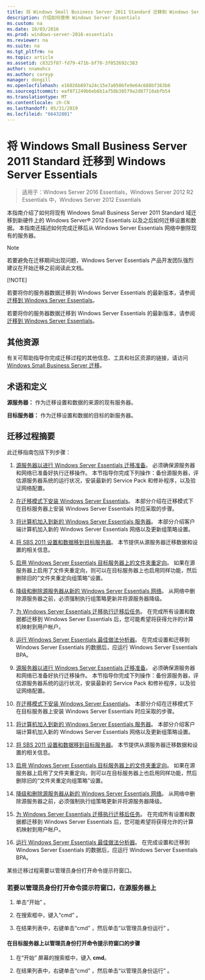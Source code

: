 ```yaml
---
title: 将 Windows Small Business Server 2011 Standard 迁移到 Windows Server Essentials
description: 介绍如何使用 Windows Server Essentials
ms.custom: na
ms.date: 10/03/2016
ms.prod: windows-server-2016-essentials
ms.reviewer: na
ms.suite: na
ms.tgt_pltfrm: na
ms.topic: article
ms.assetid: c8325f87-fd79-471b-bf70-3f052692c383
author: nnamuhcs
ms.author: coreyp
manager: dongill
ms.openlocfilehash: e16026b897a24c15e7a0506fe9e64c688bf363b6
ms.sourcegitcommit: eaf071249b6eb6b1a758b38579a2d87710abfb54
ms.translationtype: MT
ms.contentlocale: zh-CN
ms.lasthandoff: 05/31/2019
ms.locfileid: "66432801"
---
```

# <a name="migrate-windows-small-business-server-2011-standard-to-windows-server-essentials"></a>将 Windows Small Business Server 2011 Standard 迁移到 Windows Server Essentials

>适用于：Windows Server 2016 Essentials，Windows Server 2012 R2 Essentials 中，Windows Server 2012 Essentials

本指南介绍了如何将现有 Windows Small Business Server 2011 Standard 域迁移到新硬件上的 Windows Server® 2012 Essentials 以及之后如何迁移设置和数据。 本指南还描述如何完成迁移后从 Windows Server Essentials 网络中删除现有的服务器。  
  
> [!NOTE]
>  若要避免在迁移期间出现问题，Windows Server Essentials 产品开发团队强烈建议在开始迁移之前阅读此文档。  
> 
> [!NOTE]
> 
>  若要将你的服务器数据迁移到 Windows Server Essentials 的最新版本，请参阅[迁移到 Windows Server Essentials](Migrate-from-Previous-Versions-to-Windows-Server-Essentials-or-Windows-Server-Essentials-Experience.md)。  
> 
>  若要将你的服务器数据迁移到 Windows Server Essentials 的最新版本，请参阅[迁移到 Windows Server Essentials](../migrate/Migrate-from-Previous-Versions-to-Windows-Server-Essentials-or-Windows-Server-Essentials-Experience.md)。  

  
## <a name="additional-resources"></a>其他资源  
 有关可帮助指导你完成迁移过程的其他信息、工具和社区资源的链接，请访问 [Windows Small Business Server 迁移](https://go.microsoft.com/fwlink/?LinkId=217520)。  
  
## <a name="terms-and-definitions"></a>术语和定义  
 **源服务器：** 作为迁移设置和数据的来源的现有服务器。  
  
 **目标服务器：** 作为迁移设置和数据的目标的新服务器。  
  
## <a name="migration-process-summary"></a>迁移过程摘要  
 此迁移指南包括下列步骤：  
  

1.  [源服务器以进行 Windows Server Essentials 迁移准备](Prepare-your-Source-Server-for-Windows-Server-Essentials-migration.md)。  必须确保源服务器和网络已准备好执行迁移操作。 本节指导你完成下列操作：备份源服务器，评估源服务器系统的运行状况，安装最新的 Service Pack 和修补程序，以及验证网络配置。  
  
2.  [在迁移模式下安装 Windows Server Essentials](Install-Windows-Server-Essentials-in-migration-mode.md)。  本部分介绍在迁移模式下在目标服务器上安装 Windows Server Essentials 时应采取的步骤。  
  
3.  [将计算机加入到新的 Windows Server Essentials 服务器](Join-computers-to-the-new-Windows-Server-Essentials-server.md)。  本部分介绍客户端计算机加入新的 Windows Server Essentials 网络以及更新组策略设置。  
  
4.  [将 SBS 2011 设置和数据移到目标服务器](Move-Windows-SBS-2011-Standard-settings-and-data-to-the-Destination-Server-for-Windows-Server-Essentials-migration.md)。  本节提供从源服务器迁移数据和设置的相关信息。  
  
5.  [启用 Windows Server Essentials 目标服务器上的文件夹重定向](Enable-folder-redirection-on-the-Windows-Server-Essentials-Destination-Server.md)。  如果在源服务器上启用了文件夹重定向，则可以在目标服务器上也启用同样功能，然后删除旧的“文件夹重定向组策略”设置。  
  
6.  [降级和删除源服务器从新的 Windows Server Essentials 网络](Demote-and-remove-the-Source-Server-from-the-new-Windows-Server-Essentials-network.md)。  从网络中删除源服务器之前，必须强制执行组策略更新并将源服务器降级。  
  
7.  [为 Windows Server Essentials 迁移执行迁移后任务](Perform-post-migration-tasks-for-Windows-Server-Essentials-migration.md)。  在完成所有设置和数据都迁移到 Windows Server Essentials 后，您可能希望将获得允许的计算机映射到用户帐户。  
  
8.  [运行 Windows Server Essentials 最佳做法分析器](Run-the-Windows-Server-Essentials-Best-Practices-Analyzer.md)。  在完成设置和迁移到 Windows Server Essentials 的数据后，应运行 Windows Server Essentials BPA。  

1.  [源服务器以进行 Windows Server Essentials 迁移准备](../migrate/Prepare-your-Source-Server-for-Windows-Server-Essentials-migration.md)。  必须确保源服务器和网络已准备好执行迁移操作。 本节指导你完成下列操作：备份源服务器，评估源服务器系统的运行状况，安装最新的 Service Pack 和修补程序，以及验证网络配置。  
  
2.  [在迁移模式下安装 Windows Server Essentials](../migrate/Install-Windows-Server-Essentials-in-migration-mode.md)。  本部分介绍在迁移模式下在目标服务器上安装 Windows Server Essentials 时应采取的步骤。  
  
3.  [将计算机加入到新的 Windows Server Essentials 服务器](../migrate/Join-computers-to-the-new-Windows-Server-Essentials-server.md)。  本部分介绍客户端计算机加入新的 Windows Server Essentials 网络以及更新组策略设置。  
  
4.  [将 SBS 2011 设置和数据移到目标服务器](../migrate/Move-Windows-SBS-2011-Standard-settings-and-data-to-the-Destination-Server-for-Windows-Server-Essentials-migration.md)。  本节提供从源服务器迁移数据和设置的相关信息。  
  
5.  [启用 Windows Server Essentials 目标服务器上的文件夹重定向](../migrate/Enable-folder-redirection-on-the-Windows-Server-Essentials-Destination-Server.md)。  如果在源服务器上启用了文件夹重定向，则可以在目标服务器上也启用同样功能，然后删除旧的“文件夹重定向组策略”设置。  
  
6.  [降级和删除源服务器从新的 Windows Server Essentials 网络](../migrate/Demote-and-remove-the-Source-Server-from-the-new-Windows-Server-Essentials-network.md)。  从网络中删除源服务器之前，必须强制执行组策略更新并将源服务器降级。  
  
7.  [为 Windows Server Essentials 迁移执行迁移后任务](../migrate/Perform-post-migration-tasks-for-Windows-Server-Essentials-migration.md)。  在完成所有设置和数据都迁移到 Windows Server Essentials 后，您可能希望将获得允许的计算机映射到用户帐户。  
  
8.  [运行 Windows Server Essentials 最佳做法分析器](../migrate/Run-the-Windows-Server-Essentials-Best-Practices-Analyzer.md)。  在完成设置和迁移到 Windows Server Essentials 的数据后，应运行 Windows Server Essentials BPA。  

  
 某些迁移过程需要以管理员身份打开命令提示符窗口。  
  
###  <a name="BKMK_OpenACommandPromptAsAdmin"></a> 若要以管理员身份打开命令提示符窗口，在源服务器上  
  
1.  单击“开始”  。  
  
2.  在搜索框中，键入“cmd”  。  
  
3.  在结果列表中，右键单击“cmd”  ，然后单击“以管理员身份运行”  。  
  
#### <a name="to-open-a-command-prompt-window-on-the-destination-server-as-an-administrator"></a>在目标服务器上以管理员身份打开命令提示符窗口的步骤  
  
1.  在“开始”  屏幕的搜索框中，键入 **cmd**。  
  
2.  在结果列表中，右键单击“cmd”  ，然后单击“以管理员身份运行”  。
